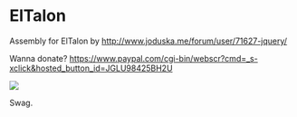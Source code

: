 # ElTalon
Assembly for ElTalon by http://www.joduska.me/forum/user/71627-jquery/

Wanna donate? https://www.paypal.com/cgi-bin/webscr?cmd=_s-xclick&hosted_button_id=JGLU98425BH2U


![](https://img.joduska.me/?q=http://i.imgur.com/1WtV11S.png)

Swag.

